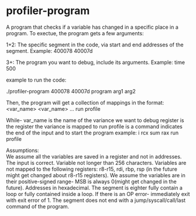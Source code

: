 # profiler-program
A program that checks if a variable has changed in a specific place in a program.
To exectue, the program gets a few arguments:

  1+2: The specific segment in the code, via start and end addresses of the segment. Example: 400078 40007d
  
  3+: The program you want to debug, include its arguments. Example: time 500
  
  example to run the code:
  
  ./profiler-program 400078 40007d program arg1 arg2
  
Then, the program will get a collection of mappings in the format:
  <var_name> <register>
  <var_name> <register>
  ...
  run profile
  
  While- 
    var_name is the name of the variance we want to debug
    register is the register the variance is mapped to
    run profile is a command indicates the end of the input and to start the program
  example:
  i rcx
  sum rax
  run profile

Assumptions:  
We assume all the variables are saved in a register and not in addresses.
The input is correct.
Variable not longer than 256 characters.
Variables are not mapped to the following registers: r8-r15, rdi, rbp, rsp (in the future might get changed about r8-r15 registers).
We assume the variables are in their positive-signed range- MSB is always 0(might get changed in the future).
Addresses in hexadecimal.
The segment is eighter fully contain a loop or fully contained inside a loop.
If there is an OP error- immediately exit with exit error of 1.
The segment does not end with a jump/syscall/call/last command of the program.

